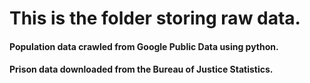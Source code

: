 # This is the folder storing raw data.

#### Population data crawled from Google Public Data using python.
#### Prison data downloaded from the Bureau of Justice Statistics.
